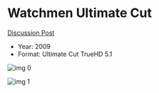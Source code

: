 # Watchmen Ultimate Cut 

[Discussion Post](https://www.avsforum.com/threads/bass-eq-for-filtered-movies.2995212/post-57504674)

* Year: 2009
* Format: Ultimate Cut TrueHD 5.1

![img 0](https://i.imgur.com/Sf71Yaf.jpg)

![img 1](https://i.imgur.com/HQsND2i.jpg)

